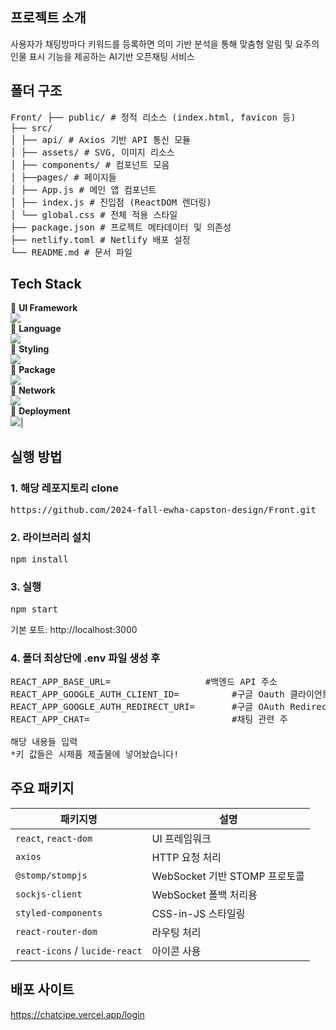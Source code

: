 ## 프로젝트 소개
사용자가 채팅방마다 키워드를 등록하면 의미 기반 분석을 통해 맞춤형 알림 및 요주의 인물 표시 기능을 제공하는 AI기반 오픈채팅 서비스
## 폴더 구조
<pre>Front/ ├── public/ # 정적 리소스 (index.html, favicon 등) <br>├── src/ <br>│ ├── api/ # Axios 기반 API 통신 모듈 <br>│ ├── assets/ # SVG, 이미지 리소스 <br>│ ├── components/ # 컴포넌트 모음 <br>│ ├──pages/ # 페이지들 <br>│ ├── App.js # 메인 앱 컴포넌트 <br>│ ├── index.js # 진입점 (ReactDOM 렌더링) <br>│ └── global.css # 전체 적용 스타일 <br>├── package.json # 프로젝트 메타데이터 및 의존성 <br>├── netlify.toml # Netlify 배포 설정<br>└── README.md # 문서 파일</pre>
## Tech Stack
🧩 **UI Framework** <br><img src="https://img.shields.io/badge/react-61DAFB?style=for-the-badge&logo=react&logoColor=white"><br>📝 **Language** <br><img src="https://img.shields.io/badge/javascript-F7DF1E?style=for-the-badge&logo=javascript&logoColor=white"> <br>🎨 **Styling**<br> <img src="https://img.shields.io/badge/styledcomponents-DB7093?style=for-the-badge&logo=styledcomponents&logoColor=white"> <br>🔧 **Package** <br><img src="https://img.shields.io/badge/npm-CB3837?style=for-the-badge&logo=npm&logoColor=white"> <br>🔗 **Network**<br><img src="https://img.shields.io/badge/axios-5A29E4?style=for-the-badge&logo=react&logoColor=white"> <br>🚀 **Deployment** <br><img src="https://img.shields.io/badge/netlify-00C7B7?style=for-the-badge&logo=netlify&logoColor=white">|

## 실행 방법
### 1. 해당 레포지토리 clone
<pre>https://github.com/2024-fall-ewha-capston-design/Front.git</pre>

### 2. 라이브러리 설치
<pre>npm install</pre>

### 3. 실행
<pre>npm start</pre>
기본 포트: http://localhost:3000

### 4. 폴더 최상단에 .env 파일 생성 후
<pre>REACT_APP_BASE_URL=                  #백엔드 API 주소
REACT_APP_GOOGLE_AUTH_CLIENT_ID=          #구글 Oauth 클라이언트 ID
REACT_APP_GOOGLE_AUTH_REDIRECT_URI=       #구글 OAuth Redirection URI
REACT_APP_CHAT=                           #채팅 관련 주
  
해당 내용들 입력
*키 값들은 시제품 제출물에 넣어놨습니다!</pre>

## 주요 패키지
| 패키지명                           | 설명                      |
| ------------------------------ | ----------------------- |
| `react`, `react-dom`           | UI 프레임워크                |
| `axios`                        | HTTP 요청 처리              |
| `@stomp/stompjs`               | WebSocket 기반 STOMP 프로토콜 |
| `sockjs-client`                | WebSocket 폴백 처리용        |
| `styled-components`            | CSS-in-JS 스타일링          |
| `react-router-dom`             | 라우팅 처리                  |
| `react-icons` / `lucide-react` | 아이콘 사용                  |

## 배포 사이트
https://chatcipe.vercel.app/login
